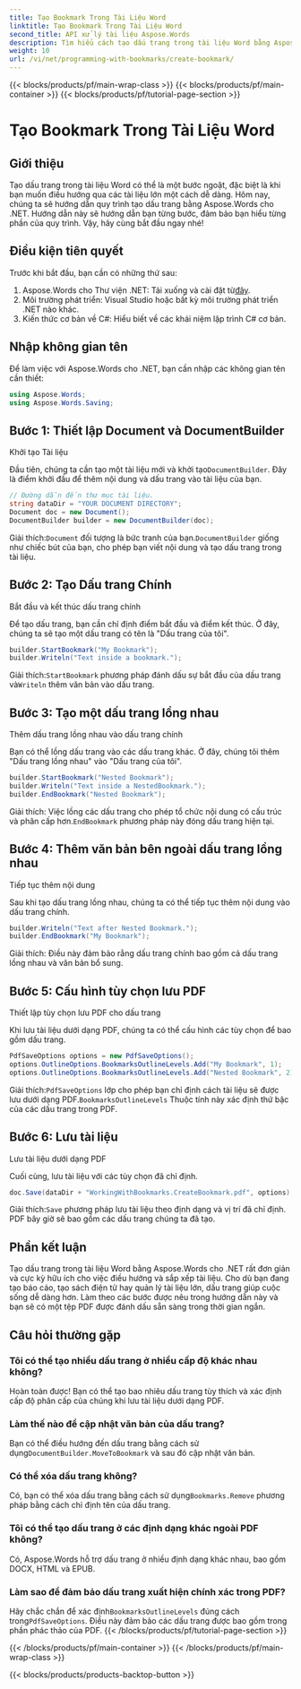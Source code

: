 ```yaml
---
title: Tạo Bookmark Trong Tài Liệu Word
linktitle: Tạo Bookmark Trong Tài Liệu Word
second_title: API xử lý tài liệu Aspose.Words
description: Tìm hiểu cách tạo dấu trang trong tài liệu Word bằng Aspose.Words cho .NET với hướng dẫn chi tiết từng bước này. Hoàn hảo cho việc điều hướng và sắp xếp tài liệu.
weight: 10
url: /vi/net/programming-with-bookmarks/create-bookmark/
---
```


{{< blocks/products/pf/main-wrap-class >}}
{{< blocks/products/pf/main-container >}}
{{< blocks/products/pf/tutorial-page-section >}}

# Tạo Bookmark Trong Tài Liệu Word

## Giới thiệu

Tạo dấu trang trong tài liệu Word có thể là một bước ngoặt, đặc biệt là khi bạn muốn điều hướng qua các tài liệu lớn một cách dễ dàng. Hôm nay, chúng ta sẽ hướng dẫn quy trình tạo dấu trang bằng Aspose.Words cho .NET. Hướng dẫn này sẽ hướng dẫn bạn từng bước, đảm bảo bạn hiểu từng phần của quy trình. Vậy, hãy cùng bắt đầu ngay nhé!

## Điều kiện tiên quyết

Trước khi bắt đầu, bạn cần có những thứ sau:

1.  Aspose.Words cho Thư viện .NET: Tải xuống và cài đặt từ[đây](https://releases.aspose.com/words/net/).
2. Môi trường phát triển: Visual Studio hoặc bất kỳ môi trường phát triển .NET nào khác.
3. Kiến thức cơ bản về C#: Hiểu biết về các khái niệm lập trình C# cơ bản.

## Nhập không gian tên

Để làm việc với Aspose.Words cho .NET, bạn cần nhập các không gian tên cần thiết:

```csharp
using Aspose.Words;
using Aspose.Words.Saving;
```

## Bước 1: Thiết lập Document và DocumentBuilder

Khởi tạo Tài liệu

Đầu tiên, chúng ta cần tạo một tài liệu mới và khởi tạo`DocumentBuilder`. Đây là điểm khởi đầu để thêm nội dung và dấu trang vào tài liệu của bạn.

```csharp
// Đường dẫn đến thư mục tài liệu.
string dataDir = "YOUR DOCUMENT DIRECTORY";
Document doc = new Document();
DocumentBuilder builder = new DocumentBuilder(doc);
```

 Giải thích:`Document` đối tượng là bức tranh của bạn.`DocumentBuilder` giống như chiếc bút của bạn, cho phép bạn viết nội dung và tạo dấu trang trong tài liệu.

## Bước 2: Tạo Dấu trang Chính

Bắt đầu và kết thúc dấu trang chính

Để tạo dấu trang, bạn cần chỉ định điểm bắt đầu và điểm kết thúc. Ở đây, chúng ta sẽ tạo một dấu trang có tên là "Dấu trang của tôi".

```csharp
builder.StartBookmark("My Bookmark");
builder.Writeln("Text inside a bookmark.");
```

 Giải thích:`StartBookmark` phương pháp đánh dấu sự bắt đầu của dấu trang và`Writeln` thêm văn bản vào dấu trang.

## Bước 3: Tạo một dấu trang lồng nhau

Thêm dấu trang lồng nhau vào dấu trang chính

Bạn có thể lồng dấu trang vào các dấu trang khác. Ở đây, chúng tôi thêm "Dấu trang lồng nhau" vào "Dấu trang của tôi".

```csharp
builder.StartBookmark("Nested Bookmark");
builder.Writeln("Text inside a NestedBookmark.");
builder.EndBookmark("Nested Bookmark");
```

 Giải thích: Việc lồng các dấu trang cho phép tổ chức nội dung có cấu trúc và phân cấp hơn.`EndBookmark` phương pháp này đóng dấu trang hiện tại.

## Bước 4: Thêm văn bản bên ngoài dấu trang lồng nhau

Tiếp tục thêm nội dung

Sau khi tạo dấu trang lồng nhau, chúng ta có thể tiếp tục thêm nội dung vào dấu trang chính.

```csharp
builder.Writeln("Text after Nested Bookmark.");
builder.EndBookmark("My Bookmark");
```

Giải thích: Điều này đảm bảo rằng dấu trang chính bao gồm cả dấu trang lồng nhau và văn bản bổ sung.

## Bước 5: Cấu hình tùy chọn lưu PDF

Thiết lập tùy chọn lưu PDF cho dấu trang

Khi lưu tài liệu dưới dạng PDF, chúng ta có thể cấu hình các tùy chọn để bao gồm dấu trang.

```csharp
PdfSaveOptions options = new PdfSaveOptions();
options.OutlineOptions.BookmarksOutlineLevels.Add("My Bookmark", 1);
options.OutlineOptions.BookmarksOutlineLevels.Add("Nested Bookmark", 2);
```

 Giải thích:`PdfSaveOptions` lớp cho phép bạn chỉ định cách tài liệu sẽ được lưu dưới dạng PDF.`BookmarksOutlineLevels` Thuộc tính này xác định thứ bậc của các dấu trang trong PDF.

## Bước 6: Lưu tài liệu

Lưu tài liệu dưới dạng PDF

Cuối cùng, lưu tài liệu với các tùy chọn đã chỉ định.

```csharp
doc.Save(dataDir + "WorkingWithBookmarks.CreateBookmark.pdf", options);
```

 Giải thích:`Save` phương pháp lưu tài liệu theo định dạng và vị trí đã chỉ định. PDF bây giờ sẽ bao gồm các dấu trang chúng ta đã tạo.

## Phần kết luận

Tạo dấu trang trong tài liệu Word bằng Aspose.Words cho .NET rất đơn giản và cực kỳ hữu ích cho việc điều hướng và sắp xếp tài liệu. Cho dù bạn đang tạo báo cáo, tạo sách điện tử hay quản lý tài liệu lớn, dấu trang giúp cuộc sống dễ dàng hơn. Làm theo các bước được nêu trong hướng dẫn này và bạn sẽ có một tệp PDF được đánh dấu sẵn sàng trong thời gian ngắn.

## Câu hỏi thường gặp

### Tôi có thể tạo nhiều dấu trang ở nhiều cấp độ khác nhau không?

Hoàn toàn được! Bạn có thể tạo bao nhiêu dấu trang tùy thích và xác định cấp độ phân cấp của chúng khi lưu tài liệu dưới dạng PDF.

### Làm thế nào để cập nhật văn bản của dấu trang?

 Bạn có thể điều hướng đến dấu trang bằng cách sử dụng`DocumentBuilder.MoveToBookmark` và sau đó cập nhật văn bản.

### Có thể xóa dấu trang không?

 Có, bạn có thể xóa dấu trang bằng cách sử dụng`Bookmarks.Remove` phương pháp bằng cách chỉ định tên của dấu trang.

### Tôi có thể tạo dấu trang ở các định dạng khác ngoài PDF không?

Có, Aspose.Words hỗ trợ dấu trang ở nhiều định dạng khác nhau, bao gồm DOCX, HTML và EPUB.

### Làm sao để đảm bảo dấu trang xuất hiện chính xác trong PDF?

 Hãy chắc chắn để xác định`BookmarksOutlineLevels` đúng cách trong`PdfSaveOptions`. Điều này đảm bảo các dấu trang được bao gồm trong phần phác thảo của PDF.
{{< /blocks/products/pf/tutorial-page-section >}}

{{< /blocks/products/pf/main-container >}}
{{< /blocks/products/pf/main-wrap-class >}}

{{< blocks/products/products-backtop-button >}}
